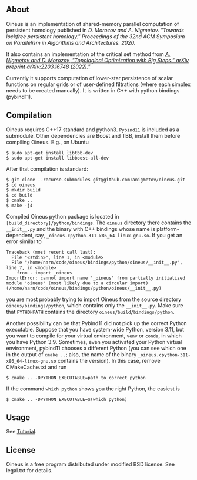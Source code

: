 ## About
Oineus is an implementation of shared-memory parallel
computation of persistent homology published in
*D. Morozov and A. Nigmetov.
"Towards lockfree persistent homology."
Proceedings of the 32nd ACM Symposium on Parallelism
in Algorithms and Architectures. 2020.*

It also contains an implementation of the critical set method
from
[*A. Nigmetov and D. Morozov,
"Topological Optimization with Big Steps."
arXiv preprint arXiv:2203.16748 (2022)."*](https://arxiv.org/abs/2203.16748)

Currently it supports computation of lower-star persistence
of scalar functions on regular grids or of user-defined
filtrations (where each simplex needs to be created manually).
It is written in C++ with python bindings (pybind11).

## Compilation

Oineus requires C++17 standard and python3.
`Pybind11` is included as a submodule.
Other dependencies are Boost and TBB,
install them before compiling Oineus.
E.g., on Ubuntu
```shell
$ sudo apt-get install libtbb-dev
$ sudo apt-get install libboost-all-dev
```


After that compilation is standard:

```shell
$ git clone --recurse-submodules git@github.com:anigmetov/oineus.git
$ cd oineus
$ mkdir build
$ cd build
$ cmake ..
$ make -j4
```
Compiled Oineus python package is located in `[build_directory]/python/bindings`.
The `oineus` directory there contains the `__init__.py` and the binary
with C++ bindings whose name is platform-dependent, say, `_oineus.cpython-311-x86_64-linux-gnu.so`.
If you get an error similar to
```
Traceback (most recent call last):
  File "<stdin>", line 1, in <module>
  File "/home/narn/code/oineus/bindings/python/oineus/__init__.py", line 7, in <module>
    from . import _oineus
ImportError: cannot import name '_oineus' from partially initialized module 'oineus' (most likely due to a circular import) (/home/narn/code/oineus/bindings/python/oineus/__init__.py)
```
you are most probably trying to import Oineus from the source directory `oineus/bindings/python`,
which contains only the `__init__.py`. Make sure that `PYTHONPATH` contains the directory `oineus/build/bindings/python`.

Another possibility can be that Pybind11 did not pick up the correct Python
executable. Suppose that you have system-wide Python, version 3.11,
but you want to compile for your virtual environment, `venv` or `conda`,
in which you have Python 3.9. Sometimes, even you activated your Python
virtual environment, pybind11 chooses a different Python (you can see which one
in the output of `cmake ..`; also, the name of the binary
`_oineus.cpython-311-x86_64-linux-gnu.so` contains the version).
In this case, remove CMakeCache.txt and run
```shell
$ cmake .. -DPYTHON_EXECUTABLE=path_to_correct_python
```
If the command `which python` shows you the right Python,
   the easiest is
```shell
$ cmake .. -DPYTHON_EXECUTABLE=$(which python)
```


## Usage

See [Tutorial](doc/tutorial.md).

## License

Oineus is a free program distributed under modified
BSD license. See legal.txt for details.
